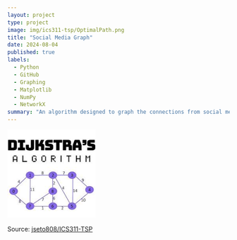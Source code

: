 ```yaml
---
layout: project
type: project
image: img/ics311-tsp/OptimalPath.png
title: "Social Media Graph"
date: 2024-08-04
published: true
labels:
  - Python
  - GitHub
  - Graphing
  - Matplotlib
  - NumPy
  - NetworkX
summary: "An algorithm designed to graph the connections from social media posts for ICS 311."
---
```


<div class="text-center p-4">
  <img width="200px" src="../img/ics311-tsp/Dijkstra.jpg" class="img-thumbnail" >
</div>


Source: <a href="https://github.com/jseto808/ICS311-TSP.git"><i class="large github icon "></i>jseto808/ICS311-TSP</a>

